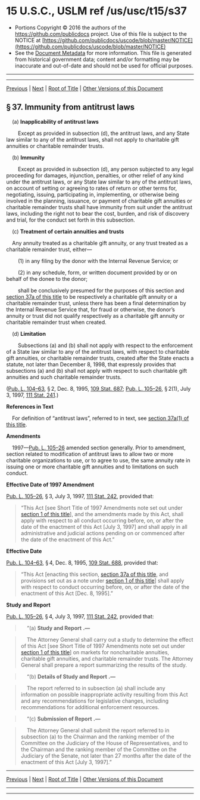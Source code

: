 ---
---

# 15 U.S.C., USLM ref /us/usc/t15/s37

* Portions Copyright © 2016 the authors of the https://github.com/publicdocs project.
  Use of this file is subject to the NOTICE at [https://github.com/publicdocs/uscode/blob/master/NOTICE](https://github.com/publicdocs/uscode/blob/master/NOTICE)
* See the [Document Metadata](././../../../..//README.md) for more information.
  This file is generated from historical government data; content and/or formatting may be inaccurate and out-of-date and should not be used for official purposes.

----------
----------

[Previous](./../../../..//us/usc/t15/ch1/m__us_usc_t15_s36.md) | [Next](./../../../..//us/usc/t15/ch1/m__us_usc_t15_s37a.md) | [Root of Title](./../../../../) | [Other Versions of this Document](https://publicdocs.github.io/go/links?ns=uslm&ref=%2Fus%2Fusc%2Ft15%2Fs37)

## § 37. Immunity from antitrust laws

    (a) __Inapplicability of antitrust laws__ 

        Except as provided in subsection (d), the antitrust laws, and any State law similar to any of the antitrust laws, shall not apply to charitable gift annuities or charitable remainder trusts.

    (b) __Immunity__ 

        Except as provided in subsection (d), any person subjected to any legal proceeding for damages, injunction, penalties, or other relief of any kind under the antitrust laws, or any State law similar to any of the antitrust laws, on account of setting or agreeing to rates of return or other terms for, negotiating, issuing, participating in, implementing, or otherwise being involved in the planning, issuance, or payment of charitable gift annuities or charitable remainder trusts shall have immunity from suit under the antitrust laws, including the right not to bear the cost, burden, and risk of discovery and trial, for the conduct set forth in this subsection.

    (c) __Treatment of certain annuities and trusts__ 

    Any annuity treated as a charitable gift annuity, or any trust treated as a charitable remainder trust, either—

        (1) in any filing by the donor with the Internal Revenue Service; or

        (2) in any schedule, form, or written document provided by or on behalf of the donee to the donor;

        shall be conclusively presumed for the purposes of this section and [section 37a of this title][/us/usc/t15/s37a] to be respectively a charitable gift annuity or a charitable remainder trust, unless there has been a final determination by the Internal Revenue Service that, for fraud or otherwise, the donor’s annuity or trust did not qualify respectively as a charitable gift annuity or charitable remainder trust when created.

    (d) __Limitation__ 

        Subsections (a) and (b) shall not apply with respect to the enforcement of a State law similar to any of the antitrust laws, with respect to charitable gift annuities, or charitable remainder trusts, created after the State enacts a statute, not later than December 8, 1998, that expressly provides that subsections (a) and (b) shall not apply with respect to such charitable gift annuities and such charitable remainder trusts.

([Pub. L. 104–63][/us/pl/104/63], § 2, Dec. 8, 1995, [109 Stat. 687][/us/stat/109/687]; [Pub. L. 105–26][/us/pl/105/26], § 2(1), July 3, 1997, [111 Stat. 241][/us/stat/111/241].)

 __References in Text__ 

    For definition of “antitrust laws”, referred to in text, see [section 37a(1) of this title][/us/usc/t15/s37a/1].

 __Amendments__ 

    1997—[Pub. L. 105–26][/us/pl/105/26] amended section generally. Prior to amendment, section related to modification of antitrust laws to allow two or more charitable organizations to use, or to agree to use, the same annuity rate in issuing one or more charitable gift annuities and to limitations on such conduct.

 __Effective Date of 1997 Amendment__ 

[Pub. L. 105–26][/us/pl/105/26], § 3, July 3, 1997, [111 Stat. 242][/us/stat/111/242], provided that: 

> “This Act \[see Short Title of 1997 Amendments note set out under [section 1 of this title][/us/usc/t15/s1]\], and the amendments made by this Act, shall apply with respect to all conduct occurring before, on, or after the date of the enactment of this Act \[July 3, 1997\] and shall apply in all administrative and judicial actions pending on or commenced after the date of the enactment of this Act.”

 __Effective Date__ 

[Pub. L. 104–63][/us/pl/104/63], § 4, Dec. 8, 1995, [109 Stat. 688][/us/stat/109/688], provided that: 

> “This Act \[enacting this section, [section 37a of this title][/us/usc/t15/s37a], and provisions set out as a note under [section 1 of this title][/us/usc/t15/s1]\] shall apply with respect to conduct occurring before, on, or after the date of the enactment of this Act \[Dec. 8, 1995\].”

 __Study and Report__ 

[Pub. L. 105–26][/us/pl/105/26], § 4, July 3, 1997, [111 Stat. 242][/us/stat/111/242], provided that:

>     “(a)  __Study and Report__  __.—__ 

>     The Attorney General shall carry out a study to determine the effect of this Act \[see Short Title of 1997 Amendments note set out under [section 1 of this title][/us/usc/t15/s1]\] on markets for noncharitable annuities, charitable gift annuities, and charitable remainder trusts. The Attorney General shall prepare a report summarizing the results of the study.

>     “(b)  __Details of Study and Report__  __.—__ 

>     The report referred to in subsection (a) shall include any information on possible inappropriate activity resulting from this Act and any recommendations for legislative changes, including recommendations for additional enforcement resources.

>     “(c)  __Submission of Report__  __.—__ 

>     The Attorney General shall submit the report referred to in subsection (a) to the Chairman and the ranking member of the Committee on the Judiciary of the House of Representatives, and to the Chairman and the ranking member of the Committee on the Judiciary of the Senate, not later than 27 months after the date of the enactment of this Act \[July 3, 1997\].”

----------

[Previous](./../../../..//us/usc/t15/ch1/m__us_usc_t15_s36.md) | [Next](./../../../..//us/usc/t15/ch1/m__us_usc_t15_s37a.md) | [Root of Title](./../../../../) | [Other Versions of this Document](https://publicdocs.github.io/go/links?ns=uslm&ref=%2Fus%2Fusc%2Ft15%2Fs37)

----------
----------

[/us/usc/t15/s37a]: https://publicdocs.github.io/go/links?ns=uslm&ref=%2Fus%2Fusc%2Ft15%2Fs37a
[/us/pl/104/63]: https://publicdocs.github.io/go/links?ns=uslm&ref=%2Fus%2Fpl%2F104%2F63
[/us/stat/109/687]: https://publicdocs.github.io/go/links?ns=uslm&ref=%2Fus%2Fstat%2F109%2F687
[/us/pl/105/26]: https://publicdocs.github.io/go/links?ns=uslm&ref=%2Fus%2Fpl%2F105%2F26
[/us/stat/111/241]: https://publicdocs.github.io/go/links?ns=uslm&ref=%2Fus%2Fstat%2F111%2F241
[/us/usc/t15/s37a/1]: https://publicdocs.github.io/go/links?ns=uslm&ref=%2Fus%2Fusc%2Ft15%2Fs37a%2F1
[/us/pl/105/26]: https://publicdocs.github.io/go/links?ns=uslm&ref=%2Fus%2Fpl%2F105%2F26
[/us/pl/105/26]: https://publicdocs.github.io/go/links?ns=uslm&ref=%2Fus%2Fpl%2F105%2F26
[/us/stat/111/242]: https://publicdocs.github.io/go/links?ns=uslm&ref=%2Fus%2Fstat%2F111%2F242
[/us/usc/t15/s1]: https://publicdocs.github.io/go/links?ns=uslm&ref=%2Fus%2Fusc%2Ft15%2Fs1
[/us/pl/104/63]: https://publicdocs.github.io/go/links?ns=uslm&ref=%2Fus%2Fpl%2F104%2F63
[/us/stat/109/688]: https://publicdocs.github.io/go/links?ns=uslm&ref=%2Fus%2Fstat%2F109%2F688
[/us/usc/t15/s37a]: https://publicdocs.github.io/go/links?ns=uslm&ref=%2Fus%2Fusc%2Ft15%2Fs37a
[/us/usc/t15/s1]: https://publicdocs.github.io/go/links?ns=uslm&ref=%2Fus%2Fusc%2Ft15%2Fs1
[/us/pl/105/26]: https://publicdocs.github.io/go/links?ns=uslm&ref=%2Fus%2Fpl%2F105%2F26
[/us/stat/111/242]: https://publicdocs.github.io/go/links?ns=uslm&ref=%2Fus%2Fstat%2F111%2F242
[/us/usc/t15/s1]: https://publicdocs.github.io/go/links?ns=uslm&ref=%2Fus%2Fusc%2Ft15%2Fs1


